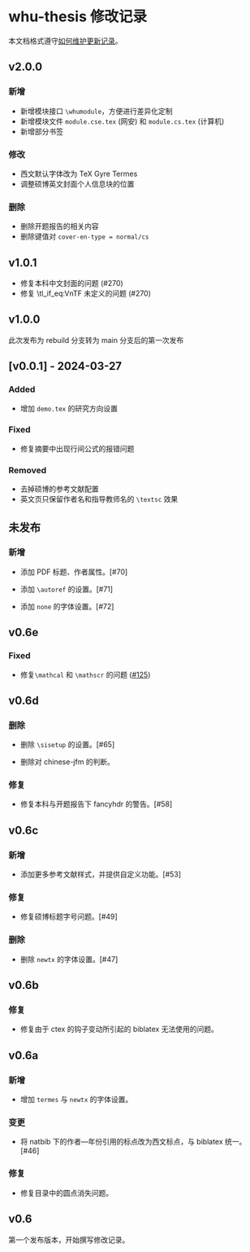 # whu-thesis 修改记录

本文档格式遵守[如何维护更新记录](https://keepachangelog.com/zh-CN/1.0.0/)。

## v2.0.0

### 新增

+ 新增模块接口 `\whumodule`，方便进行差异化定制
+ 新增模块文件 `module.cse.tex` (网安) 和 `module.cs.tex` (计算机)
+ 新增部分书签

### 修改

+ 西文默认字体改为 TeX Gyre Termes
+ 调整硕博英文封面个人信息块的位置

### 删除

+ 删除开题报告的相关内容
+ 删除键值对 `cover-en-type = normal/cs`

## v1.0.1

+ 修复本科中文封面的问题 (#270)
+ 修复 \tl_if_eq:VnTF 未定义的问题 (#270)

## v1.0.0

此次发布为 rebuild 分支转为 main 分支后的第一次发布

## [v0.0.1] - 2024-03-27

### Added

- 增加 `demo.tex` 的研究方向设置


### Fixed

- 修复摘要中出现行间公式的报错问题


### Removed

- 去掉硕博的参考文献配置
- 英文页只保留作者名和指导教师名的 `\textsc` 效果




## 未发布

### 新增

* 添加 PDF 标题、作者属性。[#70]

* 添加 `\autoref` 的设置。[#71]

* 添加 `none` 的字体设置。[#72]

## v0.6e

### Fixed

- 修复`\mathcal` 和 `\mathscr` 的问题 ([#125](https://github.com/whutug/whu-thesis/issues/125))

## v0.6d

### 删除

* 删除 `\sisetup` 的设置。[#65]

* 删除对 chinese-jfm 的判断。

### 修复

* 修复本科与开题报告下 fancyhdr 的警告。[#58]

## v0.6c

### 新增

* 添加更多参考文献样式，并提供自定义功能。[#53]

### 修复

* 修复硕博标题字号问题。[#49]

### 删除

* 删除 `newtx` 的字体设置。[#47]

## v0.6b

### 修复

* 修复由于 ctex 的钩子变动所引起的 biblatex 无法使用的问题。

## v0.6a

### 新增

* 增加 `termes` 与 `newtx` 的字体设置。

### 变更

* 将 natbib 下的作者—年份引用的标点改为西文标点，与 biblatex 统一。[#46]

### 修复

* 修复目录中的圆点消失问题。

## v0.6

第一个发布版本，开始撰写修改记录。
